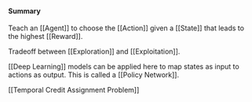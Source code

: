#### Summary
Teach an [[Agent]] to choose the [[Action]] given a [[State]] that leads to the highest [[Reward]].

Tradeoff between [[Exploration]] and [[Exploitation]].

[[Deep Learning]] models can be applied here to map states as input to actions as output. This is called a [[Policy Network]].

[[Temporal Credit Assignment Problem]]